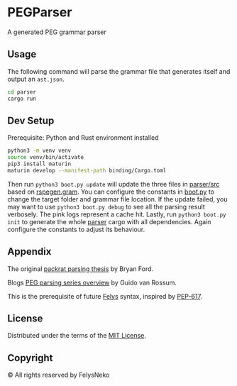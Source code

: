  # PEGParser

A generated PEG grammar parser

## Usage

The following command will parse the grammar file that generates itself and output an `ast.json`.

```sh
cd parser
cargo run
```

## Dev Setup

Prerequisite: Python and Rust environment installed

```sh
python3 -m venv venv
source venv/bin/activate
pip3 install maturin
maturin develop --manifest-path binding/Cargo.toml
```

Then run `python3 boot.py update` will update the three files in [parser/src](parser/src) based on [rspegen.gram](rspegen.gram). You can configure the constants in [boot.py](boot.py) to change the target folder and grammar file location. If the update failed, you may want to use `python3 boot.py debug` to see all the parsing result verbosely. The pink logs represent a cache hit. Lastly, run `python3 boot.py init` to generate the whole [parser](parser) cargo with all dependencies. Again configure the constants to adjust its behaviour.

## Appendix

The original [packrat parsing thesis](https://pdos.csail.mit.edu/~baford/packrat/thesis/thesis.pdf) by Bryan Ford.

Blogs [PEG parsing series overview](https://medium.com/@gvanrossum_83706/peg-parsing-series-de5d41b2ed60) by Guido van Rossum.

This is the prerequisite of future [Felys](https://github.com/felys-lang/felys) syntax, inspired by [PEP-617](https://peps.python.org/pep-0617/).

## License

Distributed under the terms of the [MIT License](LICENSE).

## Copyright

© All rights reserved by FelysNeko

